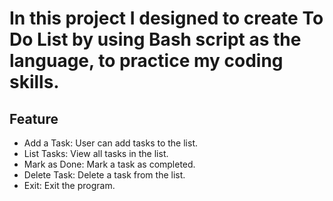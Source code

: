 # In this project I designed to create To Do List by using Bash script as the language, to practice my coding skills.

## Feature
- Add a Task: User can add tasks to the list.
- List Tasks: View all tasks in the list.
- Mark as Done: Mark a task as completed.
- Delete Task: Delete a task from the list.
- Exit: Exit the program.